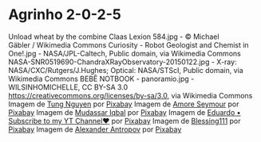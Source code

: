 # Agrinho 2-0-2-5
Unload wheat by the combine Claas Lexion 584.jpg - © Michael Gäbler / Wikimedia Commons
Curiosity - Robot Geologist and Chemist in One!.jpg - NASA/JPL-Caltech, Public domain, via Wikimedia Commons
NASA-SNR0519690-ChandraXRayObservatory-20150122.jpg - X-ray: NASA/CXC/Rutgers/J.Hughes; Optical: NASA/STScI, Public domain, via Wikimedia Commons
BEBÊ NOTBOOK - panoramio.jpg - WILSINHOMICHELLE, CC BY-SA 3.0 <https://creativecommons.org/licenses/by-sa/3.0>, via Wikimedia Commons
Imagem de <a href="https://pixabay.com/pt/users/tungnguyen0905-17946924/?utm_source=link-attribution&utm_medium=referral&utm_campaign=image&utm_content=6701504">Tung Nguyen</a> por <a href="https://pixabay.com/pt//?utm_source=link-attribution&utm_medium=referral&utm_campaign=image&utm_content=6701504">Pixabay</a>
Imagem de <a href="https://pixabay.com/pt/users/popmelon-15508150/?utm_source=link-attribution&utm_medium=referral&utm_campaign=image&utm_content=8715094">Amore Seymour</a> por <a href="https://pixabay.com/pt//?utm_source=link-attribution&utm_medium=referral&utm_campaign=image&utm_content=8715094">Pixabay</a>
Imagem de <a href="https://pixabay.com/pt/users/kreatikar-8562930/?utm_source=link-attribution&utm_medium=referral&utm_campaign=image&utm_content=3412473">Mudassar Iqbal</a> por <a href="https://pixabay.com/pt//?utm_source=link-attribution&utm_medium=referral&utm_campaign=image&utm_content=3412473">Pixabay</a>
Imagem de <a href="https://pixabay.com/pt/users/edurs34-8516248/?utm_source=link-attribution&utm_medium=referral&utm_campaign=image&utm_content=6347153">Eduardo • Subscribe to my YT Channel❤️</a> por <a href="https://pixabay.com/pt//?utm_source=link-attribution&utm_medium=referral&utm_campaign=image&utm_content=6347153">Pixabay</a>
Imagem de <a href="https://pixabay.com/pt/users/blessing111-37993975/?utm_source=link-attribution&utm_medium=referral&utm_campaign=image&utm_content=8155552">Blessing111</a> por <a href="https://pixabay.com/pt//?utm_source=link-attribution&utm_medium=referral&utm_campaign=image&utm_content=8155552">Pixabay</a>
Imagem de <a href="https://pixabay.com/pt/users/alexantropov86-2691829/?utm_source=link-attribution&utm_medium=referral&utm_campaign=image&utm_content=2213140">Alexander Antropov</a> por <a href="https://pixabay.com/pt//?utm_source=link-attribution&utm_medium=referral&utm_campaign=image&utm_content=2213140">Pixabay</a>